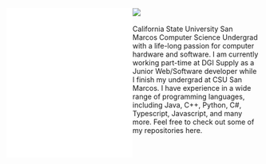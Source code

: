 <img src="header.svg" width="50%" height="300" align="left">
<img src="https://github-readme-stats.vercel.app/api/top-langs/?username=JCoombs224&theme=transparent" width="30%">

<!--div class="title-wrapper">
    <h1 class="title">Hi. I'm Jamison.</h1>
    <h1 class="title">Junior Web & Software Developer</h1>
    <h1 class="title">Welcome to my portfolio</h1>
</div>

<!--
**JCoombs224/JCoombs224** is a ✨ _special_ ✨ repository because its `README.md` (this file) appears on your GitHub profile.

Here are some ideas to get you started:

- 🔭 I’m currently working on ...
- 🌱 I’m currently learning ...
- 👯 I’m looking to collaborate on ...
- 🤔 I’m looking for help with ...
- 💬 Ask me about ...
- 📫 How to reach me: ...
- 😄 Pronouns: ...
- ⚡ Fun fact: ...
-->
<!--img src="https://github-readme-stats.vercel.app/api?username=JCoombs224&theme=transparent" align="center"-->

California State University San Marcos Computer Science Undergrad with a life-long passion for computer hardware and software.
I am currently working part-time at DGI Supply as a Junior Web/Software developer while I finish my undergrad at CSU San Marcos. I have experience in a wide range of     programming languages, including Java, C++, Python, C#, Typescript, Javascript, and many more. Feel free to check out some of my repositories here.

